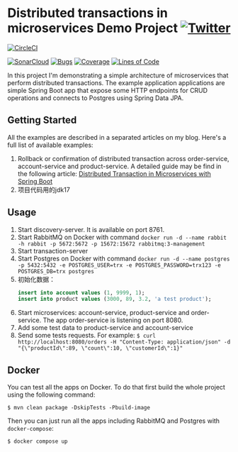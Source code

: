 # Distributed transactions in microservices Demo Project [![Twitter](https://img.shields.io/twitter/follow/piotr_minkowski.svg?style=social&logo=twitter&label=Follow%20Me)](https://twitter.com/piotr_minkowski)

[![CircleCI](https://circleci.com/gh/piomin/sample-spring-microservices-transactions.svg?style=svg)](https://circleci.com/gh/piomin/sample-spring-microservices-transactions)

[![SonarCloud](https://sonarcloud.io/images/project_badges/sonarcloud-black.svg)](https://sonarcloud.io/dashboard?id=piomin_sample-spring-microservices-transactions)
[![Bugs](https://sonarcloud.io/api/project_badges/measure?project=piomin_sample-spring-microservices-transactions&metric=bugs)](https://sonarcloud.io/dashboard?id=piomin_sample-spring-microservices-transactions)
[![Coverage](https://sonarcloud.io/api/project_badges/measure?project=piomin_sample-spring-microservices-transactions&metric=coverage)](https://sonarcloud.io/dashboard?id=piomin_sample-spring-microservices-transactions)
[![Lines of Code](https://sonarcloud.io/api/project_badges/measure?project=piomin_sample-spring-microservices-transactions&metric=ncloc)](https://sonarcloud.io/dashboard?id=piomin_sample-spring-microservices-transactions)

In this project I'm demonstrating a simple architecture of microservices that perform distributed transactions. The example application applications are simple Spring Boot app that expose some HTTP endpoints for CRUD operations and connects to Postgres using Spring Data JPA.

## Getting Started 
All the examples are described in a separated articles on my blog. Here's a full list of available examples:
1. Rollback or confirmation of distributed transaction across order-service, account-service and product-service. A detailed guide may be find in the following article: [Distributed Transaction in Microservices with Spring Boot](https://piotrminkowski.com/2020/06/19/distributed-transactions-in-microservices-with-spring-boot/)
2. 项目代码用的jdk17
## Usage
1. Start discovery-server. It is available on port 8761.
2. Start RabbitMQ on Docker with command `docker run -d --name rabbit -h rabbit -p 5672:5672 -p 15672:15672 rabbitmq:3-management`
3. Start transaction-server
4. Start Postgres on Docker with command `docker run -d --name postgres -p 5432:5432 -e POSTGRES_USER=trx -e POSTGRES_PASSWORD=trx123 -e POSTGRES_DB=trx postgres`
5. 初始化数据：
    ```sql
    insert into account values (1, 9999, 1);
    insert into product values (3000, 89, 3.2, 'a test product');
    ```
6. Start microservices: account-service, product-service and order-service. The app order-service is listening on port 8080.
7. Add some test data to product-service and account-service
8. Send some tests requests. For example: `$ curl http://localhost:8080/orders -H "Content-Type: application/json" -d "{\"productId\":89, \"count\":10, \"customerId\":1}"`

## Docker
You can test all the apps on Docker. To do that first build the whole project using the following command:
```shell
$ mvn clean package -DskipTests -Pbuild-image
```

Then you can just run all the apps including RabbitMQ and Postgres with `docker-compose`:
```shell
$ docker compose up
```